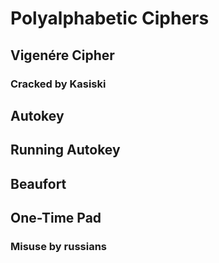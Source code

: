 # Polyalphabetic Ciphers

## Vigenére Cipher

### Cracked by Kasiski

## Autokey

## Running Autokey

## Beaufort

## One-Time Pad

### Misuse by russians
